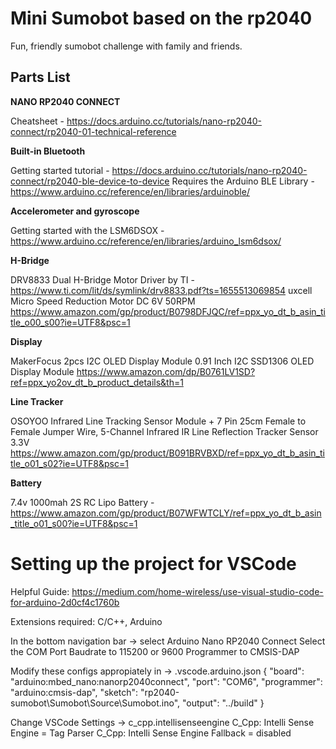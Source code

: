 # Mini Sumobot based on the rp2040

Fun, friendly sumobot challenge with family and friends.

## Parts List
**NANO RP2040 CONNECT**
  
  Cheatsheet - https://docs.arduino.cc/tutorials/nano-rp2040-connect/rp2040-01-technical-reference

**Built-in Bluetooth**
  
  Getting started tutorial - https://docs.arduino.cc/tutorials/nano-rp2040-connect/rp2040-ble-device-to-device
  Requires the Arduino BLE Library - https://www.arduino.cc/reference/en/libraries/arduinoble/

**Accelerometer and gyroscope**
  
  Getting started with the LSM6DSOX - https://www.arduino.cc/reference/en/libraries/arduino_lsm6dsox/

**H-Bridge**
  
  DRV8833 Dual H-Bridge Motor Driver by TI - https://www.ti.com/lit/ds/symlink/drv8833.pdf?ts=1655513069854
  uxcell Micro Speed Reduction Motor DC 6V 50RPM
  https://www.amazon.com/gp/product/B0798DFJQC/ref=ppx_yo_dt_b_asin_title_o00_s00?ie=UTF8&psc=1

**Display** 

  MakerFocus 2pcs I2C OLED Display Module 0.91 Inch I2C SSD1306 OLED Display Module
  https://www.amazon.com/dp/B0761LV1SD?ref=ppx_yo2ov_dt_b_product_details&th=1

**Line Tracker**

  OSOYOO Infrared Line Tracking Sensor Module + 7 Pin 25cm Female to Female Jumper Wire, 5-Channel Infrared IR Line Reflection Tracker Sensor 3.3V
  https://www.amazon.com/gp/product/B091BRVBXD/ref=ppx_yo_dt_b_asin_title_o01_s02?ie=UTF8&psc=1

**Battery**

  7.4v 1000mah 2S RC Lipo Battery - https://www.amazon.com/gp/product/B07WFWTCLY/ref=ppx_yo_dt_b_asin_title_o01_s00?ie=UTF8&psc=1

# Setting up the project for VSCode

Helpful Guide: https://medium.com/home-wireless/use-visual-studio-code-for-arduino-2d0cf4c1760b

Extensions required: C/C++, Arduino

In the bottom navigation bar -> select Arduino Nano RP2040 Connect
Select the COM Port
Baudrate to 115200 or 9600
Programmer to CMSIS-DAP

Modify these configs appropiately in -> .vscode.arduino.json
{
    "board": "arduino:mbed_nano:nanorp2040connect",
    "port": "COM6",
    "programmer": "arduino:cmsis-dap",
    "sketch": "rp2040-sumobot\\Sumobot\\Source\\Sumobot.ino",
    "output": "../build"
}

Change VSCode Settings -> c_cpp.intellisenseengine
C_Cpp: Intelli Sense Engine = Tag Parser
C_Cpp: Intelli Sense Engine Fallback = disabled
